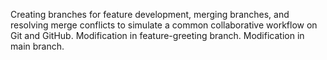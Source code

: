 Creating branches for feature development, merging branches, and resolving merge conflicts to simulate a common collaborative workflow on Git and GitHub.
Modification in feature-greeting branch.
Modification in main branch.